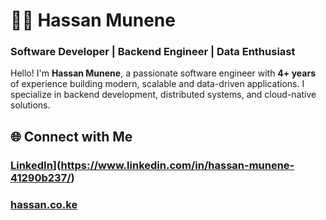 # 👨‍💻 Hassan Munene  
### **Software Developer | Backend Engineer | Data Enthusiast**  

Hello! I'm **Hassan Munene**, a passionate software engineer with **4+ years** of experience building modern, scalable and data-driven applications. I specialize in backend development, distributed systems, and cloud-native solutions.


## 🌐 **Connect with Me**  
### [LinkedIn](https://img.shields.io/badge/LinkedIn-0077B5?style=flat&logo=linkedin&logoColor=white)](https://www.linkedin.com/in/hassan-munene-41290b237/) 
### [hassan.co.ke](https://hassan.co.ke)
